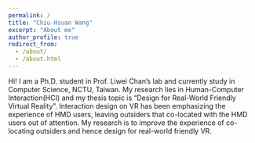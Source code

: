 ```yaml
---
permalink: /
title: "Chiu-Hsuan Wang"
excerpt: "About me"
author_profile: true
redirect_from: 
  - /about/
  - /about.html
---
```


Hi! I am a Ph.D. student in Prof. Liwei Chan’s lab and currently study in Computer Science, NCTU, Taiwan. My research lies in Human-Computer Interaction(HCI) and my thesis topic is “Design for Real-World Friendly Virtual Reality”. Interaction design on VR has been emphasizing the experience of HMD users, leaving outsiders that co-located with the HMD users out of attention. My research is to improve the experience of co-locating outsiders and hence design for real-world friendly VR.